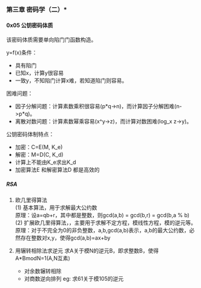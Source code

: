 ### 第三章 密码学（二）*

#### 0x05 公钥密码体质

该密码体质需要单向陷门门函数构造。

y=f(x)条件：

- 具有陷门
- 已知x，计算y很容易
- 一致y，不知陷门计算x难，若知道陷门则容易。

困难问题：

- 因子分解问题：计算素数乘积很容易(p*q->n)，而计算因子分解困难(n->p\*q)。
- 离散对数问题：计算素数幂乘容易(x^y->z)，而计算对数困难(log_x z->y)。


公钥密码体制特点：
- 加密：C=E(M, K_e)
- 解密：M=D(C, K_d)
- 计算上不能由K_e求出K_d
- 加密算法E 和解密算法D 都是高效的


##### RSA
1. 欧几里得算法  
    (1) 基本算法，用于求解最大公约数  
    原理：设a=qb+r，其中都是整数，则gcd(a,b) = gcd(b,r) = gcd(b,a % b)  
    (2) 扩展欧几里得算法，，主要用于求解不定方程，模线性方程，模的逆元等。  
    原理：对于不完全为0的非负整数，a,b,gcd(a,b)表示，a,b的最大公约数，必然存在整数对x,y，使得gcd(a,b)=ax+by
    
2. 用辗转相除法求逆元
    求A关于模N的逆元B，即求整数B，使得A*BmodN=1(A,N互素)
    - 对余数辗转相除
    - 对商数逆向排列
    eg: 求61关于模105的逆元  





